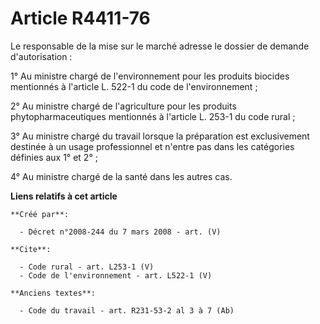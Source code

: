 # Article R4411-76

Le responsable de la mise sur le marché adresse le dossier de demande d'autorisation : 

1° Au ministre chargé de l'environnement pour les produits biocides mentionnés à l'article L. 522-1 du code de
l'environnement ; 

2° Au ministre chargé de l'agriculture pour les produits phytopharmaceutiques mentionnés à l'article L. 253-1 du code
rural ; 

3° Au ministre chargé du travail lorsque la préparation est exclusivement destinée à un usage professionnel et n'entre pas
dans les catégories définies aux 1° et 2° ; 

4° Au ministre chargé de la santé dans les autres cas.

**Liens relatifs à cet article**

	**Créé par**:

	  - Décret n°2008-244 du 7 mars 2008 - art. (V)

	**Cite**:

	  - Code rural - art. L253-1 (V)
	  - Code de l'environnement - art. L522-1 (V)

	**Anciens textes**:

	  - Code du travail - art. R231-53-2 al 3 à 7 (Ab)
